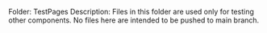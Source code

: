 Folder: TestPages
Description:
  Files in this folder are used only for testing other components.
  No files here are intended to be pushed to main branch.